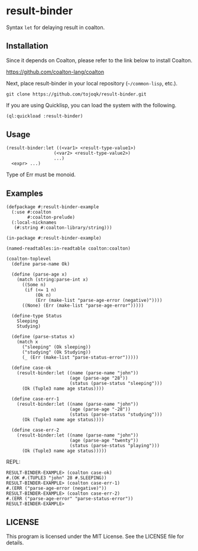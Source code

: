 # result-binder

Syntax `let` for delaying result in coalton.

## Installation

Since it depends on Coalton, please refer to the link below to install Coalton.

https://github.com/coalton-lang/coalton

Next, place result-binder in your local repository (`~/common-lisp`, etc.).

```shell:~/common-lisp
git clone https://github.com/tojoqk/result-binder.git
```

If you are using Quicklisp, you can load the system with the following.

```lisp
(ql:quickload :result-binder)
```

## Usage

```
(result-binder:let ((<var1> <result-type-value1>)
                  (<var2> <result-type-value2>)
                  ...)
  <expr> ...)
```

Type of Err must be monoid.

## Examples

```
(defpackage #:result-binder-example
  (:use #:coalton
        #:coalton-prelude)
  (:local-nicknames
   (#:string #:coalton-library/string)))

(in-package #:result-binder-example)

(named-readtables:in-readtable coalton:coalton)

(coalton-toplevel
  (define parse-name Ok)

  (define (parse-age x)
    (match (string:parse-int x)
      ((Some n)
       (if (<= 1 n)
           (Ok n)
           (Err (make-list "parse-age-error (negative)"))))
      ((None) (Err (make-list "parse-age-error")))))

  (define-type Status
    Sleeping
    Studying)

  (define (parse-status x)
    (match x
      ("sleeping" (Ok sleeping))
      ("studying" (Ok Studying))
      (_ (Err (make-list "parse-status-error")))))

  (define case-ok
    (result-binder:let ((name (parse-name "john"))
                        (age (parse-age "28"))
                        (status (parse-status "sleeping")))
      (Ok (Tuple3 name age status))))

  (define case-err-1
    (result-binder:let ((name (parse-name "john"))
                        (age (parse-age "-28"))
                        (status (parse-status "studying")))
      (Ok (Tuple3 name age status))))

  (define case-err-2
    (result-binder:let ((name (parse-name "john"))
                        (age (parse-age "twenty"))
                        (status (parse-status "playing")))
      (Ok (Tuple3 name age status)))))
```

REPL:

```
RESULT-BINDER-EXAMPLE> (coalton case-ok)
#.(OK #.(TUPLE3 "john" 28 #.SLEEPING))
RESULT-BINDER-EXAMPLE> (coalton case-err-1)
#.(ERR ("parse-age-error (negative)"))
RESULT-BINDER-EXAMPLE> (coalton case-err-2)
#.(ERR ("parse-age-error" "parse-status-error"))
RESULT-BINDER-EXAMPLE>
```

## LICENSE

This program is licensed under the MIT License. See the LICENSE file for details.
